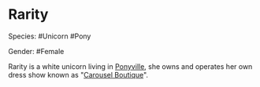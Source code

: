 # Rarity

Species: #Unicorn #Pony

Gender: #Female

Rarity is a white unicorn living in [Ponyville](../places/ponyville.md), she owns and operates her own dress show known as "[Carousel Boutique](../places/carousel-boutique.md)".
